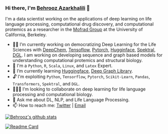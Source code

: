 ### Hi there, I'm [Behrooz Azarkhalili](https://twitter.com/Azarkhalili) 👋


I'm a data scientist working on the applications of deep learning on life language processing, computational drug discovery, and computational protemics as a researcher in the [Mofrad Group](https://llp.berkeley.edu/people/) at the University of California, Berkeley.

- :man_technologist: I’m currently working on democratizing Deep Learning for the Life Sciences with [DeepChem](https://github.com/deepchem/deepchem), [Tensoflow](https://github.com/tensorflow), [Pytorch](https://github.com/pytorch), [Hugginface](https://github.com/huggingface/nlp), [Spektral](https://github.com/danielegrattarola/spektral/), [DGL](https://github.com/dmlc/dgl). I am working on developing sequence and graph based models for understanding computational protemics and structural biology.
- 🔬 I'm a `Python`, `R`,  `Scala`, `Linux`, and `Latex` Expert.
- 🧠 I’m currently learning [Huggingface](https://github.com/huggingface/nlp), [Deep Graph Library](https://github.com/dmlc/dgl). 
- :unlock: I'm exploiting `Python`, `Tensorflow`, `Pytorch`, `Scikit-Learn`, `Pandas`, `Transformers`, `Spektral`, and `DGL`.
- :people_holding_hands: I’m looking to collaborate on deep learning for life language processing and computational biology.
- 💬 Ask me about DL, NLP, and Life Language Processing.
- 📫 How to reach me: [Twitter](https://twitter.com/Azarkhalili) | [Email](ermiaazarkhalili@gmail.com)

[![Behrooz's github stats](https://github-readme-stats.vercel.app/api?username=behroozazarkhalili&show_icons=true&theme=flag-india)](https://github.com/anuraghazra/github-readme-stats)

[![Readme Card](https://github-readme-stats.vercel.app/api/pin/?username=behroozazarkhalili&repo=Tensorflow)](http://github.com/tensorflow)
